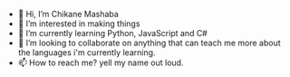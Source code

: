 - 👋 Hi, I’m Chikane Mashaba
- 👀 I’m interested in making things
- 🌱 I’m currently learning Python, JavaScript and C#
- 💞️ I’m looking to collaborate on anything that can teach me more about the languages i'm currently learning.
- 📫 How to reach me? yell my name out loud.

<!---
playtunes100/playtunes100 is a ✨ special ✨ repository because its `README.md` (this file) appears on your GitHub profile.
You can click the Preview link to take a look at your changes.
--->
